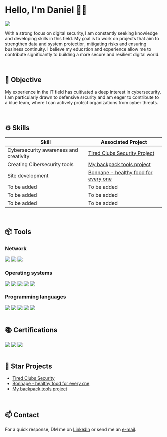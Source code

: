 # Hello, I'm Daniel 👋🏻
<a href="www.linkedin.com/in/daniel-pedrozo"><img src="https://img.shields.io/badge/-LinkedIn-0072b1?&style=for-the-badge&logo=linkedin&logoColor=white" /></a>


With a strong focus on digital security, I am constantly seeking knowledge and developing skills in this field. My goal is to work on projects that aim to strengthen data and system protection, mitigating risks and ensuring business continuity. I believe my education and experience allow me to contribute significantly to building a more secure and resilient digital world.

</br>

## 🎯 Objective

My experience in the IT field has cultivated a deep interest in cybersecurity. I am particularly drawn to defensive security and am eager to contribute to a blue team, where I can actively protect organizations from cyber threats.

</br>

## ⚙️ Skills


| Skill                                         | Associated Project         |
|-----------------------------------------------|----------------------------|
| Cybersecurity awareness and creativity         | <a href="https://link-tree-tcs.vercel.app/">Tired Clubs Security Project</a>|
| Creating Cibersecurity tools | <a href="https://github.com/daniel-pedrozo/My-backpack-tools"> My backpack tools project</a> |
| Site development | <a href="https://bonnapes-tcc.vercel.app/" >Bonnape - healthy food for every one</a> |
| To be added | To be added |
| To be added | To be added |
| To be added | To be added |

</br>

## 📦 Tools


### **Network**
<div>
    <img src="https://img.shields.io/badge/-Wireshark-1679A7?&style=for-the-badge&logo=Wireshark&logoColor=white" />
    <img src="https://img.shields.io/badge/-Nmap-F7E018?&style=for-the-badge&logo=Nmap&logoColor=white" />
    <img src="https://img.shields.io/badge/-Cisco%20%20Packet%20Tracer-007ACC?&style=for-the-badge&logo=Cisco&logoColor=white" />

</div>

### **Operating systems**
<div>
    <img src="https://img.shields.io/badge/Linux-FCC624?logo=linux&logoColor=black" />
    <img src="https://img.shields.io/badge/Manjaro-35BF5C?logo=manjaro&logoColor=fff" />
    <img src="https://img.shields.io/badge/Ubuntu-E95420?logo=ubuntu&logoColor=white" />
    <img src="https://img.shields.io/badge/Kali%20Linux-557C94?logo=kalilinux&logoColor=fff" />
    <img src="https://custom-icon-badges.demolab.com/badge/Windows-0078D6?logo=windows11&logoColor=white" />
 
</div>

### **Programming languages**
<div>
    <img src="https://img.shields.io/badge/-Python-3670A0?&style=for-the-badge&logo=python&logoColor=ffdd54" />
    <img src="https://img.shields.io/badge/-Bash-4EAA25?&style=for-the-badge&logo=gnuBash&logoColor=white" />
    <img src="https://img.shields.io/badge/-JavaScript-F7DF1E?&style=for-the-badge&logo=javascript&logoColor=ffcc00" />
    <img src="https://img.shields.io/badge/-HTML-E34C26?&style=for-the-badge" />
    <img src="https://img.shields.io/badge/-SQL-007DBF?logo=database&style=for-the-badge" />
</div>

</br>

## 📚 Certifications
<div>
    <img src="https://img.shields.io/badge/-CCNA1-007ACC?logo=Cisco&logoColor=white" />
    <img src="https://img.shields.io/badge/-Network%20Security%20(Cisco)-0277BD?logo=Cisco&logoColor=white" />
    <img src="https://img.shields.io/badge/-Endpoint%20Security%20(Cisco)-4C1A88?logo=Cisco&logoColor=white" />
 
</div>

</br>

## 📁 Star Projects
- <a href="https://link-tree-tcs.vercel.app/" >Tired Clubs Security</a>
- <a href="https://bonnapes-tcc.vercel.app/" >Bonnape - healthy food for every one</a>
- <a href="https://github.com/daniel-pedrozo/My-backpack-tools"> My backpack tools project</a>

</br>

## 📫 Contact
For a quick response, DM me on [LinkedIn](https://www.linkedin.com/in/daniel-pedrozo/) or send me an [e-mail](mailto:daniel.pedrozo8266@gmail.com).
